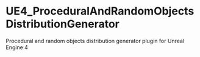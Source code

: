 # UE4_ProceduralAndRandomObjectsDistributionGenerator
 Procedural and random objects distribution generator plugin for Unreal Engine 4 
